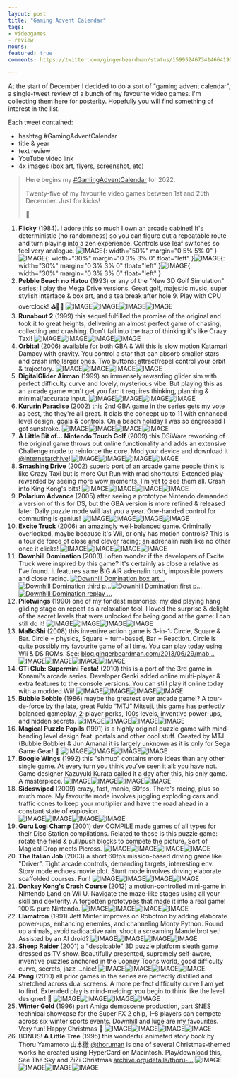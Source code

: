```yaml
---
layout: post
title: "Gaming Advent Calendar"
tags:
- videogames
- review
nouns:
featured: true
comments: https://twitter.com/gingerbeardman/status/1599524673414664192

---
```


At the start of December I decided to do a sort of "gaming advent calendar", a single-tweet review of a bunch of my favourite video games. I'm collecting them here for posterity. Hopefully you will find something of interest in the list.

Each tweet contained:
- hashtag #GamingAdventCalendar
- title & year
- text review
- YouTube video link
- 4x images (box art, flyers, screenshot, etc)

> Here begins my [#GamingAdventCalendar](/hashtag/GamingAdventCalendar) for 2022.  
>   
> Twenty-five of my favourite video games between 1st and 25th December. Just for kicks!  
>   
> 🧵

1. **Flicky** (1984). I adore this so much I own an arcade cabinet! It's deterministic (no randomness) so you can figure out a repeatable route and turn playing into a zen experience. Controls use leaf switches so feel very analogue. ![IMAGE](https://pbs.twimg.com/media/FjKnOAvXEAIlR9V.jpg){: width="50%" margin="0 5% 5% 0" }![IMAGE](https://pbs.twimg.com/media/FjKnOA0XgAA8wvj.jpg){: width="30%" margin="0 3% 3% 0" float="left" }![IMAGE](https://pbs.twimg.com/media/FjKnOAqXgAAslBU.jpg){: width="30%" margin="0 3% 3% 0" float="left" }![IMAGE](https://pbs.twimg.com/media/FjKnOAqWAAABvDM.jpg){: width="30%" margin="0 3% 3% 0" float="left" }
2. **Pebble Beach no Hatou** (1993) or any of the "New 3D Golf Simulation" series; I play the Mega Drive versions. Great golf, majestic music, super stylish interface & box art, and a tea break after hole 9. Play with CPU overclock! ⛳️🏌️‍♂️ ![IMAGE](https://pbs.twimg.com/media/FjKsRTxWYAU3crE.jpg)![IMAGE](https://pbs.twimg.com/media/FjKsRTwXkAUaf5T.jpg)![IMAGE](https://pbs.twimg.com/media/FjKsRTxXoAEb4I7.jpg)![IMAGE](https://pbs.twimg.com/media/FjKsRTuXwAIl3y_.jpg)
3. **Runabout 2** (1999) this sequel fulfilled the promise of the original and took it to great heights, delivering an almost perfect game of chasing, collecting and crashing. Don't fall into the trap of thinking it's like Crazy Taxi! ![IMAGE](https://pbs.twimg.com/media/FjKw3TZXwAAiWVE.jpg)![IMAGE](https://pbs.twimg.com/media/FjKw3TUWYAEwI_0.jpg)![IMAGE](https://pbs.twimg.com/media/FjKw3TdWYAEHvyg.jpg)![IMAGE](https://pbs.twimg.com/media/FjKw3TVXEAALYKK.jpg)
4. **Orbital** (2006) available for both GBA & Wii this is slow motion Katamari Damacy with gravity. You control a star that can absorb smaller stars and crash into larger ones. Two buttons: attract/repel control your orbit & trajectory. ![IMAGE](https://pbs.twimg.com/media/FjK5WO-WIAMTSYq.jpg)![IMAGE](https://pbs.twimg.com/media/FjK5WO8XgAAdR1Z.jpg)![IMAGE](https://pbs.twimg.com/media/FjK5WO1WIAAur1S.jpg)![IMAGE](https://pbs.twimg.com/media/FjK5WO-WAAAF5mJ.jpg)
5. **DigitalGlider Airman** (1999) an immensely rewarding glider sim with perfect difficulty curve and lovely, mysterious vibe. But playing this as an arcade game won't get you far: it requires thinking, planning & minimal/accurate input. ![IMAGE](https://pbs.twimg.com/media/FjLD3hKWYAIFO7y.jpg)![IMAGE](https://pbs.twimg.com/media/FjLD3hUWQAAB1Rg.jpg)![IMAGE](https://pbs.twimg.com/media/FjLD3hKWIAAFDxV.jpg)![IMAGE](https://pbs.twimg.com/media/FjLD3hLWIAEtbil.jpg)
6. **Kururin Paradise** (2002) this 2nd GBA game in the series gets my vote as best, tho they're all great. It dials the concept up to 11 with enhanced level design, goals & controls. On a beach holiday I was so engrossed I got sunstroke. ![IMAGE](https://pbs.twimg.com/media/FjQPUnFWAAI8NOP.jpg)![IMAGE](https://pbs.twimg.com/media/FjQPUnEWIAEXwj4.jpg)![IMAGE](https://pbs.twimg.com/media/FjQPUnAWAAAhfbl.jpg)![IMAGE](https://pbs.twimg.com/media/FjQPUnCWYAIob2H.jpg)
7. **A Little Bit of... Nintendo Touch Golf** (2009) this DSiWare reworking of the original game throws out online functionality and adds an extensive Challenge mode to reinforce the core. Mod your device and download it [@internetarchive](https://twitter.com/internetarchive)! ![IMAGE](https://pbs.twimg.com/media/FjX2_WfXoAAx_db.jpg)![IMAGE](https://pbs.twimg.com/media/FjX2_XPXgAcdXOO.jpg)![IMAGE](https://pbs.twimg.com/media/FjX3YzhWAAAFyyR.jpg)![IMAGE](https://pbs.twimg.com/media/FjX3tfYXoAQuWJw.jpg)
8. **Smashing Drive** (2002) superb port of an arcade game people think is like Crazy Taxi but is more Out Run with mad shortcuts! Extended play rewarded by seeing more wow moments. I'm yet to see them all. Crash into King Kong's bits! ![IMAGE](https://pbs.twimg.com/media/FjeYD3vXkAQw-hH.jpg)![IMAGE](https://pbs.twimg.com/media/FjeYD30XkBwo8f3.jpg)![IMAGE](https://pbs.twimg.com/media/FjeYD3yXkBYEgZX.jpg)![IMAGE](https://pbs.twimg.com/media/FjeYD3rWAAAKZAA.jpg)
9. **Polarium Advance** (2005) after seeing a prototype Nintendo demanded a version of this for DS, but the GBA version is more refined & released later. Daily puzzle mode will last you a year. One-handed control for commuting is genius! ![IMAGE](https://pbs.twimg.com/media/FjokjEQWAAUH-jO.jpg)![IMAGE](https://pbs.twimg.com/media/Fjokx1uXoAIKqFs.png)![IMAGE](https://pbs.twimg.com/media/FjolzkCXwAEqmIB.png)![IMAGE](https://pbs.twimg.com/media/FjolzkAWYAAPuwi.png)
10. **Excite Truck** (2006) an amazingly well-balanced game. Criminally overlooked, maybe because it's Wii, or only has motion controls? This is a tour de force of close and clever racing; an adrenalin rush like no other once it clicks! ![IMAGE](https://pbs.twimg.com/media/FjomZ9pXEAE_6AM.jpg)![IMAGE](https://pbs.twimg.com/media/FjomvsYXgAAwqJk.jpg)![IMAGE](https://pbs.twimg.com/media/Fjomwp5WQAMWxlS.jpg)![IMAGE](https://pbs.twimg.com/media/FjomxphXkAIOdmI.jpg)
11. **Downhill Domination** (2003) I often wonder if the developers of Excite Truck were inspired by this game? It's certainly as close a relative as I've found. It features same BIG AIR adrenalin rush, impossible powers and close racing. [![Downhill Domination box art...](/images/1px.png)](https://pbs.twimg.com/media/FjtPT1RWIAI1uKu.jpg)[![Downhill Domination third p...](/images/1px.png)](https://pbs.twimg.com/media/FjtPFfhXwAAToZL.png)[![Downhill Domination first p...](/images/1px.png)](https://pbs.twimg.com/media/FjtPGeZXwAM6g-T.jpg)[![Downhill Domination replay ...](/images/1px.png)](https://pbs.twimg.com/media/FjtPHu5XoAQTzAW.jpg)
12. **Pilotwings** (1990) one of my fondest memories: my dad playing hang gliding stage on repeat as a relaxation tool. I loved the surprise & delight of the secret levels that were unlocked for being good at the game: I can still do it! ![IMAGE](https://pbs.twimg.com/media/FkHHscgXkAAc1ot.jpg)![IMAGE](https://pbs.twimg.com/media/FkHHuTDWAAAy-Di.png)![IMAGE](https://pbs.twimg.com/media/FkHHupTXkAM9Toa.png)![IMAGE](https://pbs.twimg.com/media/FkHHu7xWIAAN8A0.png)
13. **MaBoShi** (2008) this inventive action game is 3-in-1: Circle, Square & Bar. Circle = physics, Square = turn-based, Bar = Reaction. Circle is quite possibly my favourite game of all time. You can play today using Wii & DS ROMs. See: [blog.gingerbeardman.com/2013/06/29/mab…](https://blog.gingerbeardman.com/2013/06/29/maboshi/) ![IMAGE](https://pbs.twimg.com/media/FkHJ_ljWIAMHB-g.png)![IMAGE](https://pbs.twimg.com/media/FkHKCuzXkAE3qZq.jpg)![IMAGE](https://pbs.twimg.com/media/FkHKJ-DXoAAIl8F.jpg)![IMAGE](https://pbs.twimg.com/media/FkHKL9BXEAIouFe.jpg)
14. **GTi Club: Supermini Festa!** (2010) this is a port of the 3rd game in Konami's arcade series. Developer Genki added online multi-player & extra features to the console versions. You can still play it online today with a modded Wii! ![IMAGE](https://pbs.twimg.com/media/FkHK6fPXkAEHcSg.jpg)![IMAGE](https://pbs.twimg.com/media/FkHMJRkWYAIyr0b.jpg)![IMAGE](https://pbs.twimg.com/media/FkHMhmtXkAEaqy8.jpg)![IMAGE](https://pbs.twimg.com/media/FkHMihOXEAA5nAU.jpg)
15. **Bubble Bobble** (1986) maybe the greatest ever arcade game!? A tour-de-force by the late, great Fukio “MTJ” Mitsuji, this game has perfectly balanced gameplay, 2-player perks, 100s levels, inventive power-ups, and hidden secrets. ![IMAGE](https://pbs.twimg.com/media/FkHNhX6X0AQFpdZ.jpg)![IMAGE](https://pbs.twimg.com/media/FkHObF6XoAEtT0o.png)![IMAGE](https://pbs.twimg.com/media/FkHOc5_XoAU06bG.png)![IMAGE](https://pbs.twimg.com/media/FkHOdkyXEAAMZdc.png)
16. **Magical Puzzle Popils** (1991) is a highly original puzzle game with mind-bending level design feat. portals and other cool stuff. Created by MTJ (Bubble Bobble) & Jun Amanai it is largely unknown as it is only for Sega Game Gear! 🧵 ![IMAGE](https://pbs.twimg.com/media/FkHPOyZWIAAVoxC.jpg)![IMAGE](https://pbs.twimg.com/media/FkHPQUhWIAQBvbq.png)![IMAGE](https://pbs.twimg.com/media/FkHPU22WAAE2XJE.png)![IMAGE](https://pbs.twimg.com/media/FkHPV3mXwAQONOI.png)
17. **Boogie Wings** (1992) this "shmup" contains more ideas than any other single game. At every turn you think you've seen it all: you have not. Game designer Kazuyuki Kurata called it a day after this, his only game. A masterpiece. ![IMAGE](https://pbs.twimg.com/media/FkMlbNjWYAEBNiV.jpg)![IMAGE](https://pbs.twimg.com/media/FkMlbNjXgAAUM1Y.jpg)![IMAGE](https://pbs.twimg.com/media/FkMlbNnXgAAoiDz.jpg)![IMAGE](https://pbs.twimg.com/media/FkMlbNqXEAIm23f.jpg)
18. **Sideswiped** (2009) crazy, fast, manic, 60fps. There's racing, plus so much more. My favourite mode involves juggling exploding cars and traffic cones to keep your multiplier and have the road ahead in a constant state of explosion.  
![IMAGE](https://pbs.twimg.com/media/FkTjB-kXkAAmbB8.jpg)![IMAGE](https://pbs.twimg.com/media/FkTjB-kWYAEcFcM.jpg)![IMAGE](https://pbs.twimg.com/media/FkTjB-hWIAAO2vP.jpg)![IMAGE](https://pbs.twimg.com/media/FkTjB-pXwAEQHxx.jpg)
19. **Guru Logi Champ** (2001) dev COMPILE made games of all types for their Disc Station compilations. Related to those is this puzzle game: rotate the field & pull/push blocks to compete the picture. Sort of Magical Drop meets Picross. ![IMAGE](https://pbs.twimg.com/media/FkXhi6qWIAggomV.jpg)![IMAGE](https://pbs.twimg.com/media/FkXhi6xXoAEmxwb.jpg)![IMAGE](https://pbs.twimg.com/media/FkXhi6sWIBMVFea.jpg)![IMAGE](https://pbs.twimg.com/media/FkXhi6tWYAEP9Nf.jpg)
20. **The Italian Job** (2003) a short 60fps mission-based driving game like "Driver". Tight arcade controls, demanding targets, interesting env. Story mode echoes movie plot. Stunt mode involves driving elaborate scaffolded courses. Fun! ![IMAGE](https://pbs.twimg.com/media/Fkcy7YhXgAMSHID.jpg)![IMAGE](https://pbs.twimg.com/media/Fkcy7YdXkAcPqve.jpg)![IMAGE](https://pbs.twimg.com/media/Fkcy7YkXwAYra_-.jpg)![IMAGE](https://pbs.twimg.com/media/Fkcy7YeWAAEu8lz.jpg)
21. **Donkey Kong's Crash Course** (2012) a motion-controlled mini-game in Nintendo Land on Wii U. Navigate the maze-like stages using all your skill and dexterity. A forgotten prototypes that made it into a real game! 100% pure Nintendo. ![IMAGE](https://pbs.twimg.com/media/FkdaGX-XkAEMmhB.jpg)![IMAGE](https://pbs.twimg.com/media/FkdaGYGX0AAvMxU.jpg)![IMAGE](https://pbs.twimg.com/media/FkdaGX_XgAA6m1s.jpg)![IMAGE](https://pbs.twimg.com/media/FkdaGYGWYAAQLJj.jpg)
22. **Llamatron** (1991) Jeff Minter improves on Robotron by adding elaborate power-ups, enhancing enemies, and channeling Monty Python. Round up animals, avoid radioactive rain, shoot a screaming Mandelbrot set! Assisted by an AI droid? ![IMAGE](https://pbs.twimg.com/media/FkiwuoFWYAAWr67.jpg)![IMAGE](https://pbs.twimg.com/media/FkiwuoGXoAIA2Ua.jpg)![IMAGE](https://pbs.twimg.com/media/FkiwuoEWQAArGJk.jpg)![IMAGE](https://pbs.twimg.com/media/FkiwuoNXkAIe65-.jpg)
23. **Sheep Raider** (2001) a "despicable" 3D puzzle platform sleath game dressed as TV show. Beautifully presented, supremely self-aware, inventive puzzles anchored in the Looney Toons world, good difficulty curve, secrets, jazz ...nice! ![IMAGE](https://pbs.twimg.com/media/FknkK7-XgAkhfuS.jpg)![IMAGE](https://pbs.twimg.com/media/FknkK7-XkAA1cnV.jpg)![IMAGE](https://pbs.twimg.com/media/FknkK78WIAEGF5n.jpg)![IMAGE](https://pbs.twimg.com/media/FknkK7-WIAY1r9f.jpg)
24. **Pang** (2010) all prior games in the series are perfectly distilled and stretched across dual screens. A more perfect difficulty curve I am yet to find. Extended play is mind-melding: you begin to think like the level designer! 🤯 ![IMAGE](https://pbs.twimg.com/media/Fkwv33nXgAAMihs.jpg)![IMAGE](https://pbs.twimg.com/media/Fkwv33kXoAAtjTL.jpg)![IMAGE](https://pbs.twimg.com/media/Fkwv33nXoAA5SWQ.jpg)![IMAGE](https://pbs.twimg.com/media/Fkwv33iXkAAAcFq.jpg)
25. **Winter Gold** (1996) part Amiga demoscene production, part SNES technical showcase for the Super FX 2 chip, 1–8 players can compete across six winter sports events. Downhill and luge are my favourites. Very fun! Happy Christmas 🎄 ![IMAGE](https://pbs.twimg.com/media/Fkz3mpQXkAAn8xL.jpg)![IMAGE](https://pbs.twimg.com/media/Fkz3mpSWYAA1nMN.jpg)![IMAGE](https://pbs.twimg.com/media/Fkz3mpSX0AAj1JF.jpg)![IMAGE](https://pbs.twimg.com/media/Fkz3mpSWIAI2odB.jpg)
26. BONUS! **A Little Tree** (1995) this wonderful animated story book by Thoru Yamamoto 山本徹 [@thoruman](https://twitter.com/thoruman) is one of several Christmas-themed works he created using HyperCard on Macintosh. Play/download this, See The Sky and ZiZi Christmas [archive.org/details/thoru-…](https://archive.org/details/thoru-yamamoto-hypercard-stacks) ![IMAGE](https://pbs.twimg.com/media/Fk565XnWYAciA1q.png)![IMAGE](https://pbs.twimg.com/media/Fk565XoXkAE88AS.png)![IMAGE](https://pbs.twimg.com/media/Fk565XnWIAAZY3P.png)![IMAGE](https://pbs.twimg.com/media/Fk565X0XoAEr77B.png)
